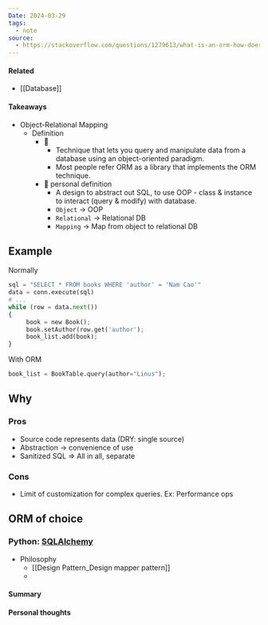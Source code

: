 ```yaml
---
Date: 2024-03-29
tags:
  - note
source:
  - https://stackoverflow.com/questions/1279613/what-is-an-orm-how-does-it-work-and-how-should-i-use-one
---
```

#### Related
- [[Database]]
#### Takeaways
- Object-Relational Mapping
	- Definition
		- 📖
			- Technique that lets you query and manipulate data from a database using an object-oriented paradigm.
			- Most people refer ORM as a library that implements the ORM technique.
		- 🤔 personal definition
			- A design to abstract out SQL, to use OOP - class & instance to interact (query & modify) with database. 
			- `Object` -> OOP
			- `Relational` -> Relational DB
			- `Mapping` -> Map from object to relational DB
## Example
Normally
```python
sql = "SELECT * FROM books WHERE 'author' = 'Nam Cao'"
data = conn.execute(sql)
# ...
while (row = data.next())
{
     book = new Book();
     book.setAuthor(row.get('author');
     book_list.add(book);
}
```

With ORM
```python
book_list = BookTable.query(author="Linus");
```
## Why
### Pros
- Source code represents data (DRY: single source)
- Abstraction -> convenience of use
- Sanitized SQL
=> All in all, separate 
### Cons 
- Limit of customization for complex queries. Ex: Performance ops
## ORM of choice
### Python: [SQLAlchemy](https://www.sqlalchemy.org/)
- Philosophy
	- [[Design Pattern_Design mapper pattern]]
	- 
#### Summary
#### Personal thoughts